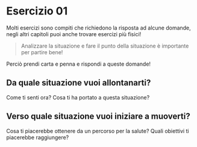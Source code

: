 
# Esercizio 01 

Molti esercizi sono compiti che richiedono la risposta ad alcune domande, negli altri capitoli puoi anche trovare esercizi più fisici!

> Analizzare la situazione e fare il punto della situazione è importante per partire bene!

Perciò prendi carta e penna e rispondi a queste domande!


## Da quale situazione vuoi allontanarti?

Come ti senti ora? 
Cosa ti ha portato a questa situazione?


## Verso quale situazione vuoi iniziare a muoverti?

Cosa ti piacerebbe ottenere da un percorso per la salute?
Quali obiettivi ti piacerebbe raggiungere? 


<!--stackedit_data:
eyJoaXN0b3J5IjpbMzY4NjkyNjAzLC0xNzU3OTQ1MjI1XX0=
-->